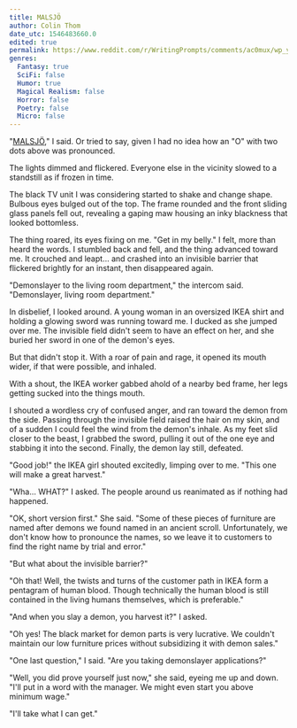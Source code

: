 ```yaml
---
title: MALSJÖ
author: Colin Thom
date_utc: 1546483660.0
edited: true
permalink: https://www.reddit.com/r/WritingPrompts/comments/ac0mux/wp_youve_accidentally_summoned_an_ancient/
genres:
  Fantasy: true
  SciFi: false
  Humor: true
  Magical Realism: false
  Horror: false
  Poetry: false
  Micro: false
---
```

"[MALSJÖ](https://www.ikea.com/us/en/catalog/products/60327774/)," I said. Or tried to say, given I had no idea how an "O" with two dots above was pronounced.

The lights dimmed and flickered. Everyone else in the vicinity slowed to a standstill as if frozen in time.

The black TV unit I was considering started to shake and change shape. Bulbous eyes bulged out of the top. The frame rounded and the front sliding glass panels fell out, revealing a gaping maw housing an inky blackness that looked bottomless.

The thing roared, its eyes fixing on me. "Get in my belly." I felt, more than heard the words. I stumbled back and fell, and the thing advanced toward me. It crouched and leapt... and crashed into an invisible barrier that flickered brightly for an instant, then disappeared again.

"Demonslayer to the living room department," the intercom said. "Demonslayer, living room department."

In disbelief, I looked around. A young woman in an oversized IKEA shirt and holding a glowing sword was running toward me. I ducked as she jumped over me. The invisible field didn't seem to have an effect on her, and she buried her sword in one of the demon's eyes.

But that didn't stop it. With a roar of pain and rage, it opened its mouth wider, if that were possible, and inhaled.

With a shout, the IKEA worker gabbed ahold of a nearby bed frame, her legs getting sucked into the things mouth.

I shouted a wordless cry of confused anger, and ran toward the demon from the side. Passing through the invisible field raised the hair on my skin, and of a sudden I could feel the wind from the demon's inhale. As my feet slid closer to the beast, I grabbed the sword, pulling it out of the one eye and stabbing it into the second. Finally, the demon lay still, defeated.

"Good job!" the IKEA girl shouted excitedly, limping over to me. "This one will make a great harvest."

"Wha... WHAT?" I asked. The people around us reanimated as if nothing had happened.

"OK, short version first." She said. "Some of these pieces of furniture are named after demons we found named in an ancient scroll. Unfortunately, we don't know how to pronounce the names, so we leave it to customers to find the right name by trial and error."

"But what about the invisible barrier?"

"Oh that! Well, the twists and turns of the customer path in IKEA form a pentagram of human blood. Though technically the human blood is still contained in the living humans themselves, which is preferable."

"And when you slay a demon, you harvest it?" I asked.

"Oh yes! The black market for demon parts is very lucrative. We couldn't maintain our low furniture prices without subsidizing it with demon sales."

"One last question," I said. "Are you taking demonslayer applications?"

"Well, you did prove yourself just now," she said, eyeing me up and down. "I'll put in a word with the manager. We might even start you above minimum wage."

"I'll take what I can get."
